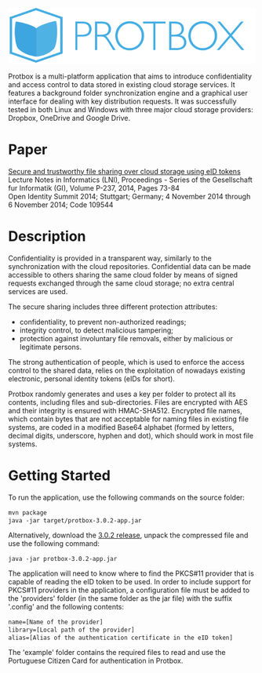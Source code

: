 ![Logo](src/main/resources/com/edduarte/protbox/splash.png)

Protbox is a multi-platform application that aims to introduce confidentiality and access control to data stored in existing cloud storage services. It features a background folder synchronization engine and a graphical user interface for dealing with key distribution requests. It was successfully tested in both Linux and Windows with three major cloud storage providers: Dropbox, OneDrive and Google Drive.

# Paper
[Secure and trustworthy file sharing over cloud storage using eID tokens](http://arxiv.org/abs/1501.03139)  
Lecture Notes in Informatics (LNI), Proceedings - Series of the Gesellschaft fur Informatik (GI), Volume P-237, 2014, Pages 73-84  
Open Identity Summit 2014; Stuttgart; Germany; 4 November 2014 through 6 November 2014; Code 109544

# Description
Confidentiality is provided in a transparent way, similarly to the synchronization with the cloud repositories. Confidential data can be made accessible to others sharing the same cloud folder by means of signed requests exchanged through the same cloud storage; no extra central services are used.

The secure sharing includes three different protection attributes:
- confidentiality, to prevent non-authorized readings;
- integrity control, to detect malicious tampering;
- protection against involuntary file removals, either by malicious or legitimate persons.

The strong authentication of people, which is used to enforce the access control to the shared data, relies on the exploitation of nowadays existing electronic, personal identity tokens (eIDs for short).

Protbox randomly generates and uses a key per folder to protect all its contents, including files and sub-directories. Files are encrypted with AES and their integrity is ensured with HMAC-SHA512. Encrypted file names, which contain bytes that are not acceptable for naming files in existing file systems, are coded in a modified Base64 alphabet (formed by letters, decimal digits, underscore, hyphen and dot), which should work in most file systems.

# Getting Started
To run the application, use the following commands on the source folder:

```
mvn package
java -jar target/protbox-3.0.2-app.jar
```

Alternatively, download the [3.0.2 release](https://github.com/edduarte/protbox/releases/tag/3.0.2), unpack the compressed file and use the following command:

```
java -jar protbox-3.0.2-app.jar
```

The application will need to know where to find the PKCS#11 provider that is capable of reading the eID token to be used. In order to include support for PKCS#11 providers in the application, a configuration file must be added to the 'providers' folder (in the same folder as the jar file) with the suffix '.config' and the following contents:

```
name=[Name of the provider]
library=[Local path of the provider]
alias=[Alias of the authentication certificate in the eID token]
```

The 'example' folder contains the required files to read and use the Portuguese Citizen Card for authentication in Protbox.
